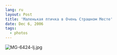 ```yaml
---
lang: ru
layout: Post
title: 'Маленькая птичка в Очень Страшном Месте'
date: Dec 6, 2006
tags:
  - photos
---
```


![MG-6424-lj.jpg](upload://MG-6424-lj.jpg)
